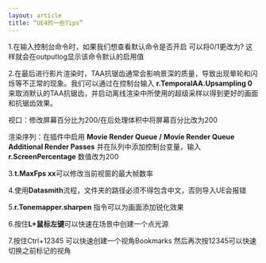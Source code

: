 ```yaml
---
layout: article
title: “UE4的一些Tips”
---
```


1.在输入控制台命令时，如果我们想查看默认命令是否开启 可以将0/1更改为? 这样就会在outputlog显示该命令默认的启用值

2.在最后进行影片渲染时，TAA抗锯齿通常会影响景深的质量，导致出现晕轮和闪烁等不正常的现象。我们可以通过在控制台输入 **r.TemporalAA.Upsampling 0** 来取消默认的TAA抗锯齿，并启动离线渲染中所使用的超级采样以得到更好的画面和抗锯齿效果。

视口：修改屏幕百分比为200/在后处理体积中将屏幕百分比改为200

渲染序列：在插件中启用 **Movie Render Queue  /**  **Movie Render Queue Additional Render Passes**  并在队列中添加控制台变量，输入 **r.ScreenPercentage** 数值改为200

3.**t.MaxFps xx**可以修改当前视窗的最大帧数率

4.使用**Datasmith**流程，文件夹的路径必须不得包含中文，否则导入UE会报错

5.**r.Tonemapper.sharpen**  指令可以为画面添加锐化效果

6.按住**L+鼠标左键**可以快速在场景中创建一个点光源

7.按住Ctrl+12345 可以快速创建一个视角Bookmarks 然后再次按12345可以快速切换之前标记的视角
